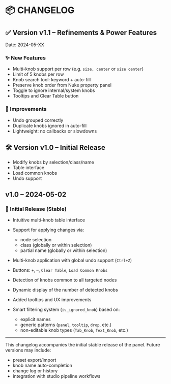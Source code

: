 # 📦 CHANGELOG

## ✅ Version v1.1 – Refinements & Power Features
Date: 2024-05-XX

### ✨ New Features
- Multi-knob support per row (e.g. `size, center` or `size center`)
- Limit of 5 knobs per row
- Knob search tool: keyword + auto-fill
- Preserve knob order from Nuke property panel
- Toggle to ignore internal/system knobs
- Tooltips and Clear Table button

### 🧠 Improvements
- Undo grouped correctly
- Duplicate knobs ignored in auto-fill
- Lightweight: no callbacks or slowdowns

## 🛠 Version v1.0 – Initial Release
- Modify knobs by selection/class/name
- Table interface
- Load common knobs
- Undo support

## v1.0 – 2024-05-02

### 🚀 Initial Release (Stable)

* Intuitive multi-knob table interface
* Support for applying changes via:

  * node selection
  * class (globally or within selection)
  * partial name (globally or within selection)
* Multi-knob application with global undo support (`Ctrl+Z`)
* Buttons: `+`, `–`, `Clear Table`, `Load Common Knobs`
* Detection of knobs common to all targeted nodes
* Dynamic display of the number of detected knobs
* Added tooltips and UX improvements
* Smart filtering system (`is_ignored_knob`) based on:

  * explicit names
  * generic patterns (`panel`, `tooltip`, `drop`, etc.)
  * non-editable knob types (`Tab_Knob`, `Text_Knob`, etc.)

---

This changelog accompanies the initial stable release of the panel. Future versions may include:

* preset export/import
* knob name auto-completion
* change log or history
* integration with studio pipeline workflows
